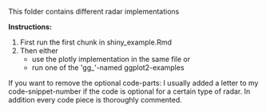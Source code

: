 This folder contains different radar implementations

<b>Instructions:</b> 
  1.  First run the first chunk in shiny_example.Rmd
  2.  Then either 
         -  use the plotly implementation in the same file or 
         -  run one of the 'gg_'-named ggplot2-examples

If you want to remove the optional code-parts: I usually added a letter to my code-snippet-number if the code is optional for a certain type of radar. In addition every code piece is thoroughly commented. 
